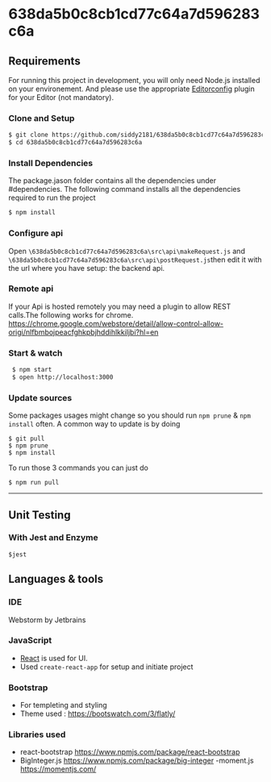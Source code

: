 # 638da5b0c8cb1cd77c64a7d596283c6a
## Requirements

For running this project in development, you will only need Node.js installed on your environement.
And please use the appropriate [Editorconfig](http://editorconfig.org/) plugin for your Editor (not mandatory).

 ### Clone and Setup 
   ```sh
   $ git clone https://github.com/siddy2181/638da5b0c8cb1cd77c64a7d596283c6a.git
   $ cd 638da5b0c8cb1cd77c64a7d596283c6a
  ```
  ### Install Dependencies
  The package.jason folder contains all the dependencies under #dependencies. The following command installs all the dependencies required to run the project
  
   ```sh 
   $ npm install
   ```

### Configure api

Open `\638da5b0c8cb1cd77c64a7d596283c6a\src\api\makeRequest.js` and `\638da5b0c8cb1cd77c64a7d596283c6a\src\api\postRequest.js`then edit it with the url where you have setup:
the backend api.

### Remote api

If your Api is hosted remotely you may need a plugin to allow REST calls.The following works for chrome. 
https://chrome.google.com/webstore/detail/allow-control-allow-origi/nlfbmbojpeacfghkpbjhddihlkkiljbi?hl=en


### Start & watch
   ```sh
    $ npm start
    $ open http://localhost:3000
```

### Update sources

Some packages usages might change so you should run `npm prune` & `npm install` often.
A common way to update is by doing

    $ git pull
    $ npm prune
    $ npm install

To run those 3 commands you can just do

    $ npm run pull

---

## Unit Testing


### With Jest and Enzyme
````
$jest
````

## Languages & tools
### IDE

Webstorm by Jetbrains


### JavaScript

- [React](http://facebook.github.io/react) is used for UI.
- Used `create-react-app` for setup and initiate project


### Bootstrap

- For templeting and styling
- Theme used : https://bootswatch.com/3/flatly/

### Libraries used
- react-bootstrap https://www.npmjs.com/package/react-bootstrap
- BigInteger.js https://www.npmjs.com/package/big-integer
-moment.js https://momentjs.com/



